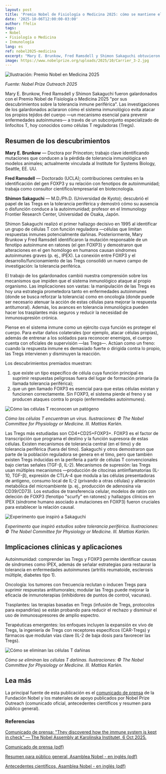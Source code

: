 ```yaml
---
layout: post
title: 'Premio Nobel de Fisiología o Medicina 2025: cómo se mantiene el sistema inmunológico bajo control'
date: '2025-10-06T12:00:00-03:00'
author: ffelix
tags:
- Nobel
- Fisiología o Medicina
- Inmunología
lang: es
ref: nobel2025-medicina
excerpt: "Mary E. Brunkow, Fred Ramsdell y Shimon Sakaguchi obtuvieron el Nobel 2025 por descubrimientos sobre la tolerancia inmune periférica y las células T reguladoras (Tregs)."
image: https://www.nobelprize.org/uploads/2025/10/Carrier_3-2.jpg
---
```


![Ilustración: Premio Nobel en Medicina 2025](https://www.nobelprize.org/uploads/2025/10/Carrier_3-2.jpg)

_Fuente: Nobel Prize Outreach 2025_

Mary E. Brunkow, Fred Ramsdell y Shimon Sakaguchi fueron galardonados con el Premio Nobel de Fisiología o Medicina 2025 "por sus descubrimientos sobre la tolerancia inmune periférica". Las investigaciones de los galardonados aclararon cómo el sistema inmunológico evita atacar los propios tejidos del cuerpo —un mecanismo esencial para prevenir enfermedades autoinmunes— a través de un subconjunto especializado de linfocitos T, hoy conocidos como células T reguladoras (Tregs).

<!--more-->

## Resumen de los descubrimientos

**Mary E. Brunkow** — Doctora por Princeton; trabajo clave identificando mutaciones que conducen a la pérdida de tolerancia inmunológica en modelos animales; actualmente vinculada al Institute for Systems Biology, Seattle, EE. UU.

**Fred Ramsdell** — Doctorado (UCLA); contribuciones centrales en la identificación del gen FOXP3 y su relación con fenotipos de autoinmunidad; trabaja como consultor científico/empresarial en biotecnología.

**Shimon Sakaguchi** — M.D./Ph.D. (Universidad de Kyoto); descubrió el papel de las Tregs en la tolerancia periférica y demostró cómo su ausencia o disfunción conduce a la autoinmunidad; profesor en el Immunology Frontier Research Center, Universidad de Osaka, Japón.

Shimon Sakaguchi realizó el primer hallazgo decisivo en 1995 al identificar un grupo de células T con función reguladora —células que limitan respuestas inmunes potencialmente dañinas. Posteriormente, Mary Brunkow y Fred Ramsdell identificaron la mutación responsable de un fenotipo autoinmune en ratones (el gen FOXP3) y demostraron que alteraciones en el gen homólogo en humanos causan síndromes autoinmunes graves (p. ej., IPEX). La conexión entre FOXP3 y el desarrollo/funcionamiento de las Tregs consolidó un nuevo campo de investigación: la tolerancia periférica.

El trabajo de los galardonados cambió nuestra comprensión sobre los mecanismos que impiden que el sistema inmunológico ataque al propio organismo. Las implicaciones son vastas: la manipulación de las Tregs es hoy una estrategia prometedora tanto en enfermedades autoinmunes (donde se busca reforzar la tolerancia) como en oncología (donde puede ser necesario atenuar la acción de estas células para mejorar la respuesta antitumoral). Además, los avances en tolerancia inmunológica pueden hacer los trasplantes más seguros y reducir la necesidad de inmunosupresión crónica.

Piense en el sistema inmune como un ejército cuya función es proteger el cuerpo. Para evitar daños colaterales (por ejemplo, atacar células propias), además de entrenar a los soldados para reconocer enemigos, el cuerpo cuenta con oficiales de supervisión —las Tregs—. Actúan como un freno: cuando la respuesta inmune es demasiado fuerte o dirigida contra lo propio, las Tregs intervienen y disminuyen la reacción.

Los descubrimientos premiados muestran:

1) que existe un tipo específico de célula cuya función principal es suprimir respuestas peligrosas fuera del lugar de formación primaria (la llamada tolerancia periférica);
2) que un gen llamado FOXP3 es esencial para que estas células existan y funcionen correctamente. Sin FOXP3, el sistema pierde el freno y se producen ataques contra lo propio (enfermedades autoinmunes).

![Cómo las células T reconocen un patógeno](https://www.nobelprize.org/uploads/2025/10/popular-medicineprize2025-figure2.jpg)

_Cómo las células T encuentran un virus. Ilustraciones: © The Nobel Committee for Physiology or Medicine. Ill. Mattias Karlén._

Las Tregs más estudiadas son CD4+CD25+FOXP3+. FOXP3 es el factor de transcripción que programa el destino y la función supresora de estas células.
Existen mecanismos de tolerancia central (en el timo) y de tolerancia periférica (fuera del timo). Sakaguchi y otros demostraron que parte de la población reguladora se genera en el timo, pero que también existen Tregs inducidas en la periferia a partir de células T convencionales bajo ciertas señales (TGF-β, IL-2).
Mecanismos de supresión: las Tregs usan múltiples mecanismos —producción de citocinas antiinflamatorias (IL-10, TGF-β), expresión de CTLA-4 que modula a las células presentadoras de antígeno, consumo local de IL-2 (privando a otras células) y alteración metabólica del microambiente (p. ej., producción de adenosina vía CD39/CD73).
Los estudios de transferencia celular, modelos de ratón con deleción de FOXP3 (fenotipo "scurfy" en ratones) y hallazgos clínicos en IPEX (síndrome humano asociado a mutaciones en FOXP3) fueron cruciales para establecer la relación causal.

![Experimento que inspiró a Sakaguchi](https://www.nobelprize.org/uploads/2025/10/popular-medicineprize2025-figure4.jpg)

_Experimento que inspiró estudios sobre tolerancia periférica. Ilustraciones: © The Nobel Committee for Physiology or Medicine. Ill. Mattias Karlén._

## Implicaciones clínicas y aplicaciones

Autoinmunidad: comprender las Tregs y FOXP3 permite identificar causas de síndromes como IPEX, además de señalar estrategias para restaurar la tolerancia en enfermedades autoinmunes (artritis reumatoide, esclerosis múltiple, diabetes tipo 1).

Oncología: los tumores con frecuencia reclutan o inducen Tregs para suprimir respuestas antitumorales; modular las Tregs puede mejorar la eficacia de inmunoterapias (inhibidores de puntos de control, vacunas).

Trasplantes: las terapias basadas en Tregs (infusión de Tregs, protocolos para expandirlas) se están probando para reducir el rechazo y disminuir el uso de inmunosupresores de amplio espectro.

Terapéuticas emergentes: los enfoques incluyen la expansión ex vivo de Tregs, la ingeniería de Tregs con receptores específicos (CAR-Tregs) y fármacos que modulan vías clave (IL-2 de baja dosis para favorecer las Tregs).

![Cómo se eliminan las células T dañinas](https://www.nobelprize.org/uploads/2025/10/popular-medicineprize2025-figure3.jpg)

_Cómo se eliminan las células T dañinas. Ilustraciones: © The Nobel Committee for Physiology or Medicine. Ill. Mattias Karlén._

## Lea más

La principal fuente de esta publicación es el [comunicado de prensa][press] de la Fundación Nobel y los materiales de apoyo publicados por Nobel Prize Outreach (comunicado oficial, antecedentes científicos y resumen para público general).

### Referencias

[Comunicado de prensa: "They discovered how the immune system is kept in check" — The Nobel Assembly at Karolinska Institutet, 6 Oct 2025.][press]

[Comunicado de prensa (pdf)][pdf]

[Resumen para público general, Asamblea Nobel - en inglés (pdf)][pop]

[Antecedentes científicos, Asamblea Nobel - en inglés (pdf)][adv]

[press]: https://www.nobelprize.org/prizes/medicine/2025/press-release/
[pdf]: https://www.nobelprize.org/uploads/2025/10/press-medicineprize2025.pdf
[pop]: https://www.nobelprize.org/uploads/2025/10/popular-medicineprize2025-2.pdf
[adv]: https://www.nobelprize.org/uploads/2025/10/advanced-medicineprize2025.pdf
